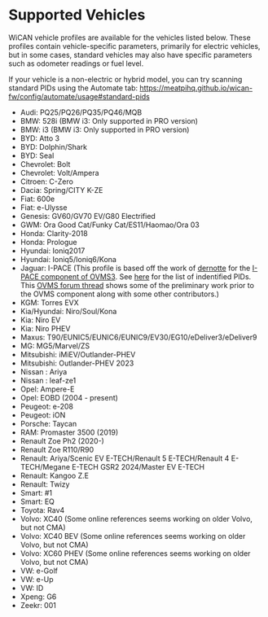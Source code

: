 <!--

================================================================
THIS FILE WAS GENERATED! DO NOT UPDATE OR YOUR CHANGES ARE LOST!
================================================================

-->
# Supported Vehicles
WiCAN vehicle profiles are available for the vehicles listed below. These profiles contain vehicle-specific parameters, primarily for electric vehicles, but in some cases, standard vehicles may also have specific parameters such as odometer readings or fuel level.

If your vehicle is a non-electric or hybrid model, you can try scanning standard PIDs using the Automate tab:
https://meatpihq.github.io/wican-fw/config/automate/usage#standard-pids
- Audi: PQ25/PQ26/PQ35/PQ46/MQB
- BMW: 528i (BMW i3: Only supported in PRO version)
- BMW: i3 (BMW i3: Only supported in PRO version)
- BYD: Atto 3
- BYD: Dolphin/Shark
- BYD: Seal
- Chevrolet: Bolt
- Chevrolet: Volt/Ampera
- Citroen: C-Zero
- Dacia: Spring/CITY K-ZE
- Fiat: 600e
- Fiat: e-Ulysse
- Genesis: GV60/GV70 EV/G80 Electrified
- GWM: Ora Good Cat/Funky Cat/ES11/Haomao/Ora 03
- Honda: Clarity-2018
- Honda: Prologue
- Hyundai: Ioniq2017
- Hyundai: Ioniq5/Ioniq6/Kona
- Jaguar: I-PACE (This profile is based off the work of [dernotte](https://github.com/dernotte) for the [I-PACE component of OVMS3](https://github.com/openvehicles/Open-Vehicle-Monitoring-System-3/tree/master/vehicle/OVMS.V3/components/vehicle_jaguaripace). See [here](https://github.com/openvehicles/Open-Vehicle-Monitoring-System-3/blob/master/vehicle/OVMS.V3/components/vehicle_jaguaripace/src/ipace_obd_pids.h) for the list of indentified PIDs. This [OVMS forum thread](https://www.openvehicles.com/node/2423) shows some of the preliminary work prior to the OVMS component along with some other contributors.)
- KGM: Torres EVX
- Kia/Hyundai: Niro/Soul/Kona
- Kia: Niro EV
- Kia: Niro PHEV
- Maxus: T90/EUNIC5/EUNIC6/EUNIC9/EV30/EG10/eDeliver3/eDeliver9
- MG: MG5/Marvel/ZS
- Mitsubishi: iMiEV/Outlander-PHEV
- Mitsubishi: Outlander-PHEV 2023
- Nissan : Ariya
- Nissan : leaf-ze1
- Opel: Ampere-E
- Opel: EOBD (2004 - present)
- Peugeot: e-208
- Peugeot: iON
- Porsche: Taycan
- RAM: Promaster 3500 (2019)
- Renault Zoe Ph2 (2020-)
- Renault Zoe R110/R90
- Renault: Ariya/Scenic EV E-TECH/Renault 5 E-TECH/Renault 4 E-TECH/Megane E-TECH GSR2 2024/Master EV E-TECH
- Renault: Kangoo Z.E
- Renault: Twizy
- Smart: #1
- Smart: EQ
- Toyota: Rav4
- Volvo: XC40 (Some online references seems working on older Volvo, but not CMA)
- Volvo: XC40 BEV (Some online references seems working on older Volvo, but not CMA)
- Volvo: XC60 PHEV (Some online references seems working on older Volvo, but not CMA)
- VW: e-Golf
- VW: e-Up
- VW: ID
- Xpeng: G6
- Zeekr: 001
